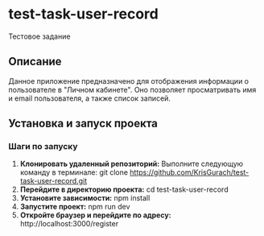 # test-task-user-record
Тестовое задание
## Описание
Данное приложение предназначено для отображения информации о пользователе в "Личном кабинете". Оно позволяет просматривать имя и email пользователя, а также список записей.

## Установка и запуск проекта

### Шаги по запуску

1. **Клонировать удаленный репозиторий:**
Выполните следующую команду в терминале:
   git clone https://github.com/KrisGurach/test-task-user-record.git
2. **Перейдите в директорию проекта:**
   cd test-task-user-record
3. **Установите зависимости:**
   npm install
4. **Запустите проект:**
   npm run dev
5. **Откройте браузер и перейдите по адресу:**
   http://localhost:3000/register
